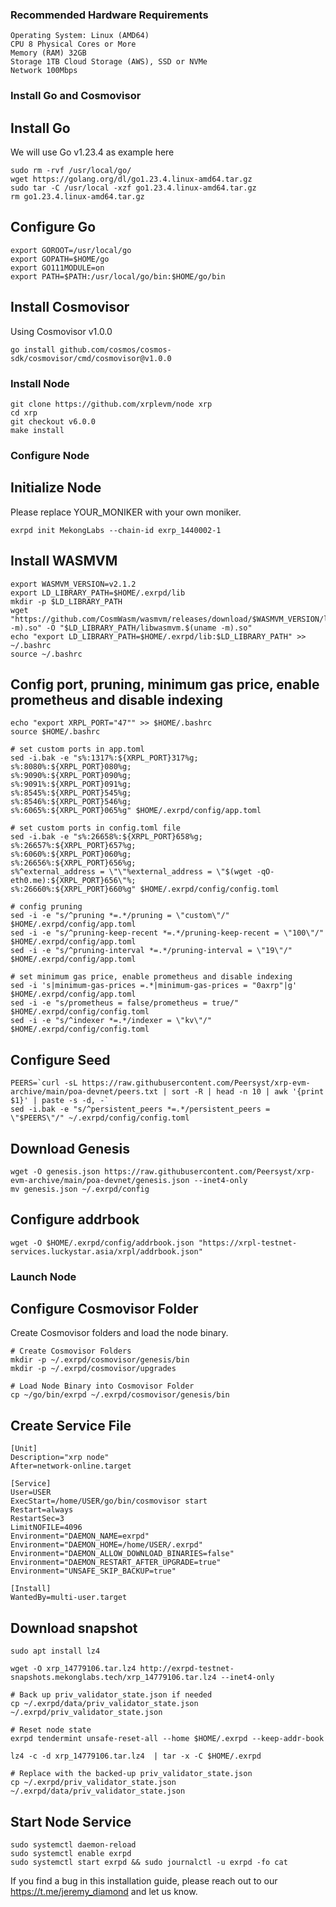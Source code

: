 ### Recommended Hardware Requirements
```
Operating System: Linux (AMD64)
CPU	8 Physical Cores or More
Memory (RAM) 32GB
Storage	1TB Cloud Storage (AWS), SSD or NVMe
Network	100Mbps
```

### Install Go and Cosmovisor

## Install Go
We will use Go v1.23.4 as example here
```
sudo rm -rvf /usr/local/go/
wget https://golang.org/dl/go1.23.4.linux-amd64.tar.gz
sudo tar -C /usr/local -xzf go1.23.4.linux-amd64.tar.gz
rm go1.23.4.linux-amd64.tar.gz
```
## Configure Go
```
export GOROOT=/usr/local/go
export GOPATH=$HOME/go
export GO111MODULE=on
export PATH=$PATH:/usr/local/go/bin:$HOME/go/bin
```
## Install Cosmovisor
Using Cosmovisor v1.0.0
```
go install github.com/cosmos/cosmos-sdk/cosmovisor/cmd/cosmovisor@v1.0.0
```

### Install Node
```
git clone https://github.com/xrplevm/node xrp
cd xrp
git checkout v6.0.0
make install
```

### Configure Node

## Initialize Node
Please replace YOUR_MONIKER with your own moniker.
```
exrpd init MekongLabs --chain-id exrp_1440002-1
```

## Install WASMVM
```
export WASMVM_VERSION=v2.1.2
export LD_LIBRARY_PATH=$HOME/.exrpd/lib
mkdir -p $LD_LIBRARY_PATH
wget "https://github.com/CosmWasm/wasmvm/releases/download/$WASMVM_VERSION/libwasmvm.$(uname -m).so" -O "$LD_LIBRARY_PATH/libwasmvm.$(uname -m).so"
echo "export LD_LIBRARY_PATH=$HOME/.exrpd/lib:$LD_LIBRARY_PATH" >> ~/.bashrc
source ~/.bashrc
```

## Config port, pruning, minimum gas price, enable prometheus and disable indexing
```
echo "export XRPL_PORT="47"" >> $HOME/.bashrc
source $HOME/.bashrc

# set custom ports in app.toml
sed -i.bak -e "s%:1317%:${XRPL_PORT}317%g;
s%:8080%:${XRPL_PORT}080%g;
s%:9090%:${XRPL_PORT}090%g;
s%:9091%:${XRPL_PORT}091%g;
s%:8545%:${XRPL_PORT}545%g;
s%:8546%:${XRPL_PORT}546%g;
s%:6065%:${XRPL_PORT}065%g" $HOME/.exrpd/config/app.toml

# set custom ports in config.toml file
sed -i.bak -e "s%:26658%:${XRPL_PORT}658%g;
s%:26657%:${XRPL_PORT}657%g;
s%:6060%:${XRPL_PORT}060%g;
s%:26656%:${XRPL_PORT}656%g;
s%^external_address = \"\"%external_address = \"$(wget -qO- eth0.me):${XRPL_PORT}656\"%;
s%:26660%:${XRPL_PORT}660%g" $HOME/.exrpd/config/config.toml

# config pruning
sed -i -e "s/^pruning *=.*/pruning = \"custom\"/" $HOME/.exrpd/config/app.toml 
sed -i -e "s/^pruning-keep-recent *=.*/pruning-keep-recent = \"100\"/" $HOME/.exrpd/config/app.toml
sed -i -e "s/^pruning-interval *=.*/pruning-interval = \"19\"/" $HOME/.exrpd/config/app.toml

# set minimum gas price, enable prometheus and disable indexing
sed -i 's|minimum-gas-prices =.*|minimum-gas-prices = "0axrp"|g' $HOME/.exrpd/config/app.toml
sed -i -e "s/prometheus = false/prometheus = true/" $HOME/.exrpd/config/config.toml
sed -i -e "s/^indexer *=.*/indexer = \"kv\"/" $HOME/.exrpd/config/config.toml
```

## Configure Seed
```
PEERS=`curl -sL https://raw.githubusercontent.com/Peersyst/xrp-evm-archive/main/poa-devnet/peers.txt | sort -R | head -n 10 | awk '{print $1}' | paste -s -d, -`
sed -i.bak -e "s/^persistent_peers *=.*/persistent_peers = \"$PEERS\"/" ~/.exrpd/config/config.toml
```

## Download Genesis
```
wget -O genesis.json https://raw.githubusercontent.com/Peersyst/xrp-evm-archive/main/poa-devnet/genesis.json --inet4-only
mv genesis.json ~/.exrpd/config
```

## Configure addrbook 
```
wget -O $HOME/.exrpd/config/addrbook.json "https://xrpl-testnet-services.luckystar.asia/xrpl/addrbook.json"
```

### Launch Node

## Configure Cosmovisor Folder
Create Cosmovisor folders and load the node binary.
```
# Create Cosmovisor Folders
mkdir -p ~/.exrpd/cosmovisor/genesis/bin
mkdir -p ~/.exrpd/cosmovisor/upgrades

# Load Node Binary into Cosmovisor Folder
cp ~/go/bin/exrpd ~/.exrpd/cosmovisor/genesis/bin
```

## Create Service File
```
[Unit]
Description="xrp node"
After=network-online.target

[Service]
User=USER
ExecStart=/home/USER/go/bin/cosmovisor start
Restart=always
RestartSec=3
LimitNOFILE=4096
Environment="DAEMON_NAME=exrpd"
Environment="DAEMON_HOME=/home/USER/.exrpd"
Environment="DAEMON_ALLOW_DOWNLOAD_BINARIES=false"
Environment="DAEMON_RESTART_AFTER_UPGRADE=true"
Environment="UNSAFE_SKIP_BACKUP=true"

[Install]
WantedBy=multi-user.target
```

## Download snapshot
```
sudo apt install lz4

wget -O xrp_14779106.tar.lz4 http://exrpd-testnet-snapshots.mekonglabs.tech/xrp_14779106.tar.lz4 --inet4-only

# Back up priv_validator_state.json if needed
cp ~/.exrpd/data/priv_validator_state.json  ~/.exrpd/priv_validator_state.json

# Reset node state
exrpd tendermint unsafe-reset-all --home $HOME/.exrpd --keep-addr-book

lz4 -c -d xrp_14779106.tar.lz4  | tar -x -C $HOME/.exrpd

# Replace with the backed-up priv_validator_state.json
cp ~/.exrpd/priv_validator_state.json  ~/.exrpd/data/priv_validator_state.json
```

## Start Node Service
```
sudo systemctl daemon-reload
sudo systemctl enable exrpd
sudo systemctl start exrpd && sudo journalctl -u exrpd -fo cat
```

If you find a bug in this installation guide, please reach out to our https://t.me/jeremy_diamond and let us know.